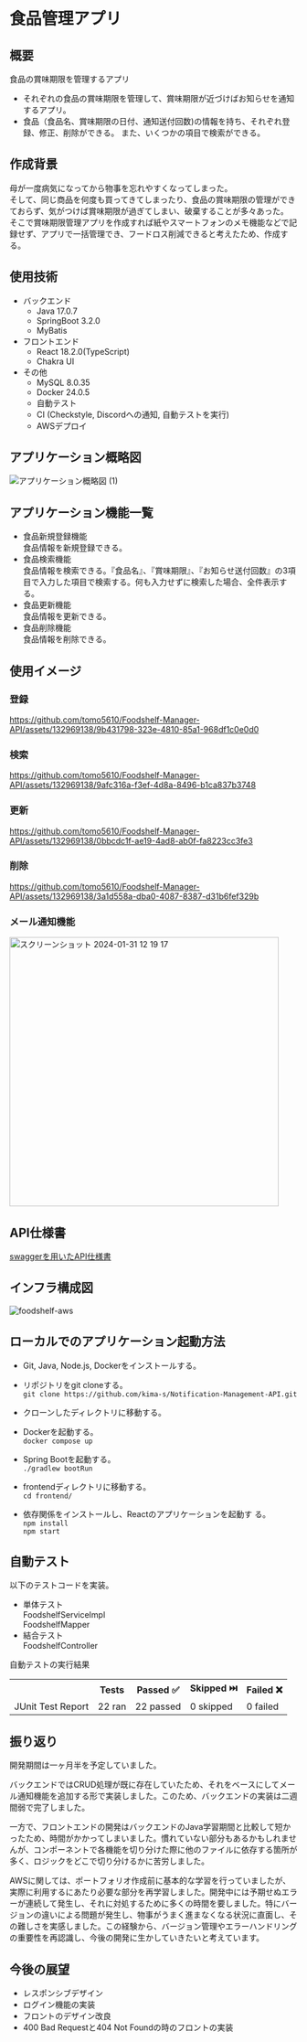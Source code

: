 # 食品管理アプリ

## 概要

食品の賞味期限を管理するアプリ

- それぞれの食品の賞味期限を管理して、賞味期限が近づけばお知らせを通知するアプリ。
- 食品（食品名、賞味期限の日付、通知送付回数)の情報を持ち、それぞれ登録、修正、削除ができる。 また、いくつかの項目で検索ができる。

## 作成背景


母が一度病気になってから物事を忘れやすくなってしまった。
<br/>そして、同じ商品を何度も買ってきてしまったり、食品の賞味期限の管理ができておらず、気がつけば賞味期限が過ぎてしまい、破棄することが多々あった。
<br/>そこで賞味期限管理アプリを作成すれば紙やスマートフォンのメモ機能などで記録せず、アプリで一括管理でき、フードロス削減できると考えたため、作成する。

## 使用技術

- バックエンド
    - Java 17.0.7
    - SpringBoot 3.2.0
    - MyBatis
- フロントエンド
    - React 18.2.0(TypeScript)
    - Chakra UI
- その他
    - MySQL 8.0.35
    - Docker 24.0.5
    - 自動テスト
    - CI (Checkstyle, Discordへの通知, 自動テストを実行)
    - AWSデプロイ

## アプリケーション概略図
![アプリケーション概略図 (1)](https://github.com/tomo5610/Foodshelf-Manager-API/assets/132969138/6107f6ff-cf5c-4785-88e9-cc6152eafe71)

## アプリケーション機能一覧

- 食品新規登録機能  
  食品情報を新規登録できる。
- 食品検索機能  
  食品情報を検索できる。『食品名』、『賞味期限』、『お知らせ送付回数』の3項目で入力した項目で検索する。何も入力せずに検索した場合、全件表示する。
- 食品更新機能  
  食品情報を更新できる。
- 食品削除機能  
  食品情報を削除できる。

## 使用イメージ

### 登録
https://github.com/tomo5610/Foodshelf-Manager-API/assets/132969138/9b431798-323e-4810-85a1-968df1c0e0d0


### 検索
https://github.com/tomo5610/Foodshelf-Manager-API/assets/132969138/9afc316a-f3ef-4d8a-8496-b1ca837b3748


### 更新
https://github.com/tomo5610/Foodshelf-Manager-API/assets/132969138/0bbcdc1f-ae19-4ad8-ab0f-fa8223cc3fe3


### 削除
https://github.com/tomo5610/Foodshelf-Manager-API/assets/132969138/3a1d558a-dba0-4087-8387-d31b6fef329b

### メール通知機能
<img width="471" alt="スクリーンショット 2024-01-31 12 19 17" src="https://github.com/tomo5610/Foodshelf-Manager-API/assets/132969138/72ddac13-9ba2-446d-960f-750bb57728cf">


## API仕様書

[swaggerを用いたAPI仕様書](https://tomo5610.github.io/Foodshelf-Manager-API/)

## インフラ構成図
![foodshelf-aws](https://github.com/tomo5610/Foodshelf-Manager-API/assets/132969138/80cacd1b-00ac-4f22-8715-cb9e71b8ec61)


## ローカルでのアプリケーション起動方法

- Git, Java, Node.js, Dockerをインストールする。

- リポジトリをgit cloneする。  
  ```git clone https://github.com/kima-s/Notification-Management-API.git```

- クローンしたディレクトリに移動する。

- Dockerを起動する。  
  ```docker compose up```

- Spring Bootを起動する。  
  ```./gradlew bootRun```

- frontendディレクトリに移動する。  
  ```cd frontend/```

- 依存関係をインストールし、Reactのアプリケーションを起動す る。  
  ```npm install```  
  ```npm start```

## 自動テスト

以下のテストコードを実装。

- 単体テスト  
  FoodshelfServiceImpl  
  FoodshelfMapper
- 結合テスト  
  FoodshelfController

自動テストの実行結果
<table><tr><th><th>Tests</th><th>Passed ✅</th><th>Skipped ⏭️</th><th>Failed ❌</th></tr><tr><td>JUnit Test Report</td><td>22 ran</td><td>22 passed</td><td>0 skipped</td><td>0 failed</td></tr></table>


## 振り返り
開発期間は一ヶ月半を予定していました。

バックエンドではCRUD処理が既に存在していたため、それをベースにしてメール通知機能を追加する形で実装しました。このため、バックエンドの実装は二週間弱で完了しました。

一方で、フロントエンドの開発はバックエンドのJava学習期間と比較して短かったため、時間がかかってしまいました。慣れていない部分もあるかもしれませんが、コンポーネントで各機能を切り分けた際に他のファイルに依存する箇所が多く、ロジックをどこで切り分けるかに苦労しました。

AWSに関しては、ポートフォリオ作成前に基本的な学習を行っていましたが、実際に利用するにあたり必要な部分を再学習しました。開発中には予期せぬエラーが連続して発生し、それに対処するために多くの時間を要しました。特にバージョンの違いによる問題が発生し、物事がうまく進まなくなる状況に直面し、その難しさを実感しました。この経験から、バージョン管理やエラーハンドリングの重要性を再認識し、今後の開発に生かしていきたいと考えています。


## 今後の展望
- レスポンシブデザイン
- ログイン機能の実装
- フロントのデザイン改良
- 400 Bad Requestと404 Not Foundの時のフロントの実装

